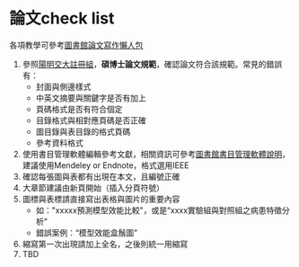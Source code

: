 # 論文check list

各項教學可參考[圖書館論文寫作懶人包](https://news.lib.nctu.edu.tw/category/researches/writing-research-papers/)

1. 參照[陽明交大註冊組](https://aa.nycu.edu.tw/reg/regulation/)，**碩博士論文規範**，確認論文符合該規範。常見的錯誤有：
    - 封面與側邊樣式
    - 中英文摘要與關鍵字是否有加上
    - 頁碼格式是否有符合個定
    - 目錄格式與相對應頁碼是否正確
    - 圖目錄與表目錄的格式頁碼
    - 參考資料格式
2. 使用書目管理軟體編輯參考文獻，相關資訊可參考[圖書館書目管理軟體說明](https://news.lib.nctu.edu.tw/category/researches/reference-management-tools/)，建議使用Mendeley or Endnote，格式選用IEEE
3. 確認每張圖與表都有出現在本文，且編號正確
4. 大章節建議由新頁開始（插入分頁符號）
5. 圖標與表標請直接寫出表格與圖片的重要內容
    - 如："xxxxx預測模型效能比較"，或是“xxxx實驗組與對照組之病患特徵分析”
    - 錯誤案例：“模型效能盒鬚圖”
6. 縮寫第一次出現請加上全名，之後則統一用縮寫
7. TBD
